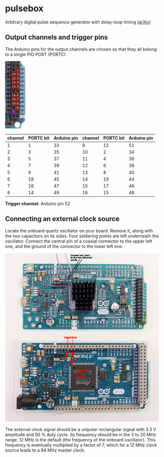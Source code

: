 # pulsebox
Arbitrary digital pulse sequence generator with delay-loop timing [(arXiv)](https://arxiv.org/abs/1801.02433)

## Output channels and trigger pins
The Arduino pins for the output channels are chosen so that they all belong to a single PIO PORT (PORTC)

![The output channels and trigger pin layout](examples/pins.png)

channel | PORTC bit | Arduino pin | channel | PORTC bit | Arduino pin | 
--------|-----------|-------------|---------|-----------|-------------|
   1    |     1     |     33      |    9    |    12     |     51      |
   2    |     3     |     35      |   10    |     2     |     34      |
   3    |     5     |     37      |   11    |     4     |     36      |
   4    |     7     |     39      |   12    |     6     |     38      |
   5    |     9     |     41      |   13    |     8     |     40      |
   6    |    18     |     45      |   14    |    19     |     44      |
   7    |    16     |     47      |   15    |    17     |     46      |
   8    |    14     |     49      |   16    |    15     |     48      |

**Trigger channel:** Arduino pin 52

## Connecting an external clock source
Locate the onboard quartz oscillator on your board. Remove it, along with the two capacitors on its sides. Four soldering points are left underneath the oscillator. Connect the central pin of a coaxial connector to the upper left one, and the ground of the connector to the lower left one.

![image](examples/ext_clock_connection.png)

The external clock signal should be a unipolar rectangular signal with 3.3 V amplitude and 50 % duty cycle. Its frequency should be in the 3 to 20 MHz range. 12 MHz is the default (the frequency of the onboard oscillator). This frequency is eventually multiplied by a factor of 7, which for a 12 MHz clock source leads to a 84 MHz master clock.
